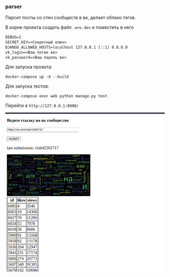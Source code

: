 ### parser
Парсит посты со стен сообществ в вк, делает облако тэгов.

В корне проекта создать файл `.env.dev` и поместить в него
```
DEBUG=1
SECRET_KEY=<Секретный ключ>
DJANGO_ALLOWED_HOSTS=localhost 127.0.0.1 [::1] 0.0.0.0
vk_login=<Ваш логин вк>
vk_password=<Ваш пароль вк>
```
Для запуска проекта:  
```
docker-compose up -d --build
```
Для запуска тестов:  
```
docker-compose exec web python manage.py test
```
Перейти в `http://127.0.0.1:8000/` 

<p align="center">
  <img src="https://github.com/killthebee/vk_wall_parses/blob/master/pic/Screenshot%20from%202021-09-27%2000-59-03.png"/>
</p>
